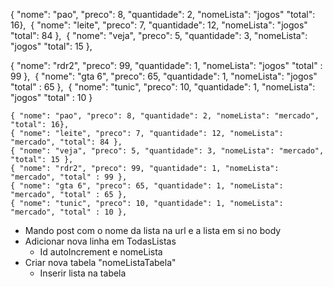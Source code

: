 { "nome": "pao", "preco": 8, "quantidade": 2, "nomeLista": "jogos" "total": 16},
​
{ "nome": "leite", "preco": 7, "quantidade": 12, "nomeLista": "jogos" "total": 84 },
​
{ "nome": "veja", "preco": 5, "quantidade": 3, "nomeLista": "jogos" "total": 15 },


{ "nome": "rdr2", "preco": 99, "quantidade": 1, "nomeLista": "jogos" "total" : 99 },
​
{ "nome": "gta 6", "preco": 65, "quantidade": 1, "nomeLista": "jogos" "total" : 65 },
​
{ "nome": "tunic", "preco": 10, "quantidade": 1, "nomeLista": "jogos" "total" : 10 }

	{ "nome": "pao", "preco": 8, "quantidade": 2, "nomeLista": "mercado", "total": 16},
	{ "nome": "leite", "preco": 7, "quantidade": 12, "nomeLista": "mercado", "total": 84 },
	{ "nome": "veja", "preco": 5, "quantidade": 3, "nomeLista": "mercado", "total": 15 },
	{ "nome": "rdr2", "preco": 99, "quantidade": 1, "nomeLista": "mercado", "total" : 99 },
	{ "nome": "gta 6", "preco": 65, "quantidade": 1, "nomeLista": "mercado", "total" : 65 },
	{ "nome": "tunic", "preco": 10, "quantidade": 1, "nomeLista": "mercado", "total" : 10 },
- Mando post com o nome da lista na url e a lista em si no body
- Adicionar nova linha em TodasListas
    - Id autoIncrement e nomeLista
- Criar nova tabela "nomeListaTabela"
    - Inserir lista na tabela